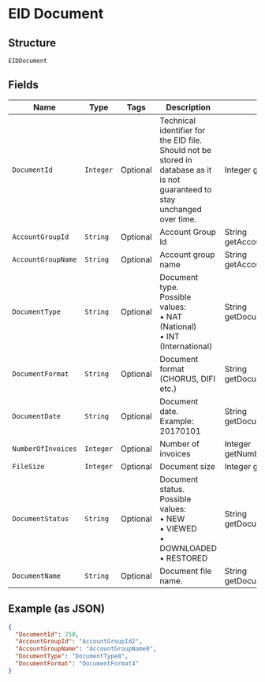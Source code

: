 
# EID Document

## Structure

`EIDDocument`

## Fields

| Name | Type | Tags | Description | Getter | Setter |
|  --- | --- | --- | --- | --- | --- |
| `DocumentId` | `Integer` | Optional | Technical identifier for the EID file. Should not be stored in database as it is not guaranteed to stay unchanged over time. | Integer getDocumentId() | setDocumentId(Integer documentId) |
| `AccountGroupId` | `String` | Optional | Account Group Id | String getAccountGroupId() | setAccountGroupId(String accountGroupId) |
| `AccountGroupName` | `String` | Optional | Account group name | String getAccountGroupName() | setAccountGroupName(String accountGroupName) |
| `DocumentType` | `String` | Optional | Document type.<br>Possible values:<br>•    NAT (National)<br>•    INT (International) | String getDocumentType() | setDocumentType(String documentType) |
| `DocumentFormat` | `String` | Optional | Document format (CHORUS, DIFI etc.) | String getDocumentFormat() | setDocumentFormat(String documentFormat) |
| `DocumentDate` | `String` | Optional | Document date.<br>Example: 20170101 | String getDocumentDate() | setDocumentDate(String documentDate) |
| `NumberOfInvoices` | `Integer` | Optional | Number of invoices | Integer getNumberOfInvoices() | setNumberOfInvoices(Integer numberOfInvoices) |
| `FileSize` | `Integer` | Optional | Document size | Integer getFileSize() | setFileSize(Integer fileSize) |
| `DocumentStatus` | `String` | Optional | Document status.<br>Possible values:<br>•    NEW<br>•    VIEWED<br>•    DOWNLOADED<br>•    RESTORED | String getDocumentStatus() | setDocumentStatus(String documentStatus) |
| `DocumentName` | `String` | Optional | Document file name. | String getDocumentName() | setDocumentName(String documentName) |

## Example (as JSON)

```json
{
  "DocumentId": 250,
  "AccountGroupId": "AccountGroupId2",
  "AccountGroupName": "AccountGroupName0",
  "DocumentType": "DocumentType8",
  "DocumentFormat": "DocumentFormat4"
}
```

